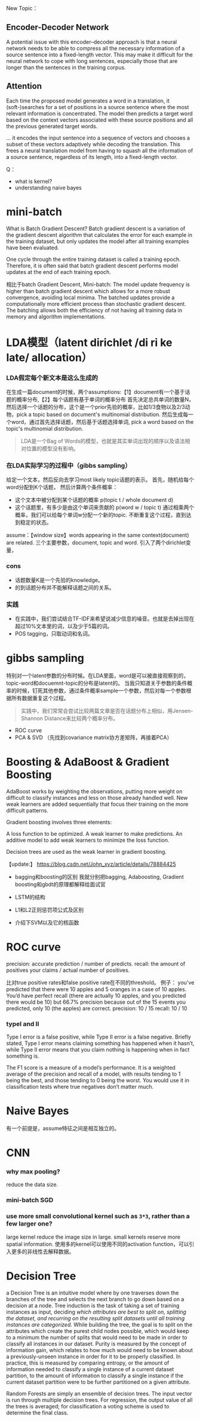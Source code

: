 New Topic：

## Encoder-Decoder Network
A potential issue with this encoder–decoder approach is that a neural network needs to be able to compress all the necessary information of a source sentence into a fixed-length vector. This may make it difficult for the neural network to cope with long sentences, especially those that are longer than the sentences in the training corpus.

## Attention
Each time the proposed model generates a word in a translation, it (soft-)searches for a set of positions in a source sentence where the most relevant information is concentrated. The model then predicts a target word based on the context vectors associated with these source positions and all the previous generated target words.

… it encodes the input sentence into a sequence of vectors and chooses a subset of these vectors adaptively while decoding the translation. This frees a neural translation model from having to squash all the information of a source sentence, regardless of its length, into a fixed-length vector.




Q：
- what is kernel?
- understanding naive bayes
# mini-batch
What is Batch Gradient Descent?
Batch gradient descent is a variation of the gradient descent algorithm that calculates the error for each example in the training dataset, but only updates the model after all training examples have been evaluated.

One cycle through the entire training dataset is called a training epoch. Therefore, it is often said that batch gradient descent performs model updates at the end of each training epoch.

相比于batch Gradient Descent, Mini-batch:
The model update frequency is higher than batch gradient descent which allows for a more robust convergence, avoiding local minima.
The batched updates provide a computationally more efficient process than stochastic gradient descent.
The batching allows both the efficiency of not having all training data in memory and algorithm implementations.

# LDA模型（latent dirichlet /di ri ke late/ allocation）

### LDA假定每个新文本是这么生成的
在生成一篇document的时候，两个assumptions:【1】document有一个基于话题的概率分布,【2】每个话题有基于单词的概率分布
首先决定总共单词的数量N，
然后选择一个话题的分布，这个是一个prior先验的概率，比如1/3食物以及2/3动物，pick a topic based on document's multinomial distribution.
然后生成每一个word，通过首先选择话题，然后基于话题选择单词, pick a word based on the topic's multinomial distribution.

> LDA是一个Bag of Words的模型，也就是其实单词出现的顺序以及语法相对位置的模型没有影响。

### 在LDA实际学习的过程中（gibbs sampling）
给定一个文本，然后反向去学习most likely topic话题的表示。
首先，随机给每个word分配到K个话题，
然后计算两个条件概率：
- 这个文本中被分配到某个话题的概率 p(topic t / whole document d)
- 这个话题里，有多少是由这个单词来贡献的 p(word w / topic t)
通过相乘两个概率，我们可以给每个单词w分配一个新的topic. 
不断重复这个过程，直到达到稳定的状态。

assume：【window size】words appearing in the same context(document) are related.
三个主要参数，document, topic and word. 引入了两个dirichlet变量，

### cons
- 话题数量K是一个先验的knowledge。
- 的到话题分布并不能解释话题之间的关系。

### 实践
- 在实践中，我们尝试结合TF-IDF来希望说减少信息的噪音。也就是去掉出现在超过10%文本里的词，以及少于5篇的词。
- POS tagging，只取动词和名词。

# gibbs sampling
特别对一个latent参数的分布时候。在LDA里面，word是可以被直接观察到的，topic-word和docuemnt-topic的分布是latent的。
当我只知道关于参数的条件概率的时候，钉死其他参数，通过条件概率sample一个参数，然后对每一个参数根据所有数据重复这个过程。

> 实践中，我们常常会尝试比较两篇文章是否在话题分布上相似，用Jensen-Shannon Distance来比较两个概率分布。

- ROC curve
- PCA & SVD （先找到covariance matrix协方差矩阵，再接着PCA）


# Boosting & AdaBoost & Gradient Boosting

AdaBoost works by weighting the observations, putting more weight on difficult to classify instances and less on those already handled well. New weak learners are added sequentially that focus their training on the more difficult patterns.

Gradient boosting involves three elements:

A loss function to be optimized.
A weak learner to make predictions.
An additive model to add weak learners to minimize the loss function.

Decision trees are used as the weak learner in gradient boosting.



【update:】
https://blog.csdn.net/John_xyz/article/details/78884425
- bagging和boosting的区别 
我就分别把bagging, Adaboosting, Gradient boosting和gbdt的原理都解释给面试官 




- LSTM的结构
- L1和L2正则惩罚项公式及区别
- 介绍下SVM以及它的核函数 

# ROC curve

precision: accurate prediction / number of predicts.
recall: the amount of positives your claims / actual number of positives. 

比对true positive rates和false positive rate在不同的threshold。 
例子：
you’ve predicted that there were 10 apples and 5 oranges in a case of 10 apples. You’d have perfect recall (there are actually 10 apples, and you predicted there would be 10) but 66.7% precision because out of the 15 events you predicted, only 10 (the apples) are correct.
precision: 10 / 15
recall: 10 / 10

### typeI and II
Type I error is a false positive, while Type II error is a false negative. Briefly stated, Type I error means claiming something has happened when it hasn’t, while Type II error means that you claim nothing is happening when in fact something is.

The F1 score is a measure of a model’s performance. It is a weighted average of the precision and recall of a model, with results tending to 1 being the best, and those tending to 0 being the worst. You would use it in classification tests where true negatives don’t matter much.

# Naive Bayes
有一个前提是，assume特征之间是相互独立的。

# CNN

### why max pooling?
reduce the data size.

### mini-batch SGD

### use more small convolutional kernel such as `3*3`, rather than a few larger one?
large kernel reduce the image size in large. small kernels reserve more spatial information. 
使用多的kernel可以使用不同的activation function，可以引入更多的非线性去解释数据。

# Decision Tree

a Decision Tree is an intuitive model where by one traverses down the branches of the tree and selects the next branch to go down based on a decision at a node. Tree induction is the task of taking a set of training instances as input, deciding *which attributes are best to split on, splitting the dataset, and recurring on the resulting split datasets until all training instances are categorized*. While building the tree, the goal is to split on the attributes which create the purest child nodes possible, which would keep to a minimum the number of splits that would need to be made in order to classify all instances in our dataset. Purity is measured by the concept of information gain, which relates to how much would need to be known about a previously-unseen instance in order for it to be properly classified. In practice, this is measured by comparing entropy, or the amount of information needed to classify a single instance of a current dataset partition, to the amount of information to classify a single instance if the current dataset partition were to be further partitioned on a given attribute.

Random Forests are simply an ensemble of decision trees. The input vector is run through multiple decision trees. For regression, the output value of all the trees is averaged; for classification a voting scheme is used to determine the final class.

